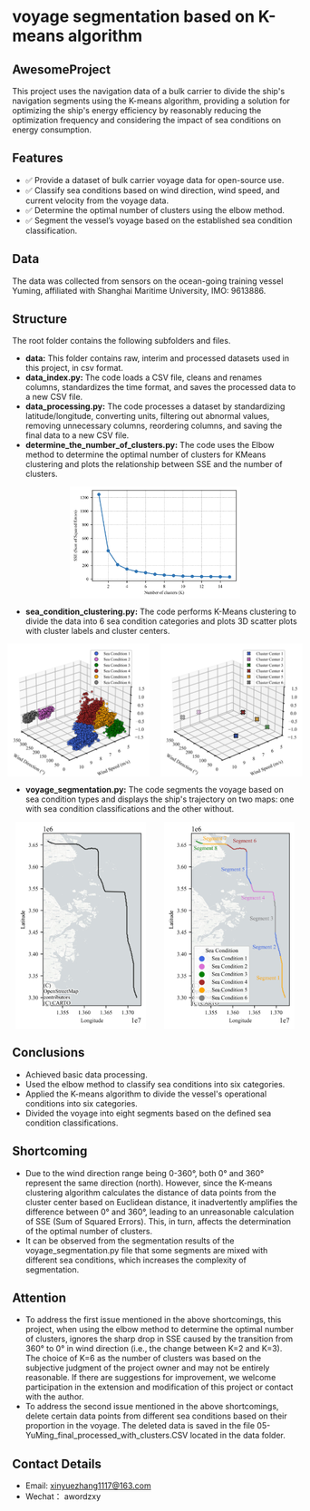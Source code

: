 # voyage segmentation based on K-means algorithm
## AwesomeProject
This project uses the navigation data of a bulk carrier to divide the ship's navigation segments using the K-means algorithm, providing a solution for optimizing the ship's energy efficiency by reasonably reducing the optimization frequency and considering the impact of sea conditions on energy consumption.
## Features
- ✅ Provide a dataset of bulk carrier voyage data for open-source use.
- ✅ Classify sea conditions based on wind direction, wind speed, and current velocity from the voyage data.
- ✅ Determine the optimal number of clusters using the elbow method.
- ✅ Segment the vessel’s voyage based on the established sea condition classification.
## Data
The data was collected from sensors on the ocean-going training vessel Yuming, affiliated with Shanghai Maritime University, IMO: 9613886.
## Structure
The root folder contains the following subfolders and files.
- **data:** This folder contains raw, interim and processed datasets used in this project, in csv format.
- **data_index.py:** The code loads a CSV file, cleans and renames columns, standardizes the time format, and saves the processed data to a new CSV file.
- **data_processing.py:** The code processes a dataset by standardizing latitude/longitude, converting units, filtering out abnormal values, removing unnecessary columns, reordering columns, and saving the final data to a new CSV file.
- **determine_the_number_of_clusters.py:** The code uses the Elbow method to determine the optimal number of clusters for KMeans clustering and plots the relationship between SSE and the number of clusters.
<img src="https://github.com/ZXXXXXYY/voyage-segmentation-based-on-K-means-algorithm/blob/main/images/Fig.1.SSE%20curve%20for%20cluster%20number%20selection%20using%20the%20elbow%20method.jpg" alt="项目图片2" width="300" style="display: block; margin-left: auto; margin-right: auto;" />

- **sea_condition_clustering.py:** The code performs K-Means clustering to divide the data into 6 sea condition categories and plots 3D scatter plots with cluster labels and cluster centers.
<div style="display: flex; justify-content: center; gap: 20px;">
  <img src="https://github.com/ZXXXXXYY/voyage-segmentation-based-on-K-means-algorithm/blob/main/images/Fig.2.a.Clustered%20navigation%20data%20by%20sea%20condition%20features.jpg" alt="项目图片1" width="250" style="display: block; margin-left: auto; margin-right: auto;" />
  <img src="https://github.com/ZXXXXXYY/voyage-segmentation-based-on-K-means-algorithm/blob/main/images/Fig.2.b.Cluster%20centers.jpg" alt="项目图片2" width="250" style="display: block; margin-left: auto; margin-right: auto;" />
</div>

- **voyage_segmentation.py:** The code segments the voyage based on sea condition types and displays the ship's trajectory on two maps: one with sea condition classifications and the other without.

<div style="display: flex; justify-content: center; gap: 20px;">
  <img src="https://github.com/ZXXXXXYY/voyage-segmentation-based-on-K-means-algorithm/blob/main/images/Fig.3.a.Navigation%20route.jpg" alt="项目图片1" width="230" style="display: block; margin-left: auto; margin-right: auto;" />
  <img src="https://github.com/ZXXXXXYY/voyage-segmentation-based-on-K-means-algorithm/blob/main/images/Fig.3.b.Voyage%20segmentation%20by%20sea%20conditions.jpg" alt="项目图片2" width="230" style="display: block; margin-left: auto; margin-right: auto;" />
</div>

## Conclusions
- Achieved basic data processing.
- Used the elbow method to classify sea conditions into six categories.
- Applied the K-means algorithm to divide the vessel's operational conditions into six categories.
- Divided the voyage into eight segments based on the defined sea condition classifications.
## Shortcoming
- Due to the wind direction range being 0-360°, both 0° and 360° represent the same direction (north). However, since the K-means clustering algorithm calculates the distance of data points from the cluster center based on Euclidean distance, it inadvertently amplifies the difference between 0° and 360°, leading to an unreasonable calculation of SSE (Sum of Squared Errors). This, in turn, affects the determination of the optimal number of clusters.
- It can be observed from the segmentation results of the voyage_segmentation.py file that some segments are mixed with different sea conditions, which increases the complexity of segmentation.
## Attention
- To address the first issue mentioned in the above shortcomings, this project, when using the elbow method to determine the optimal number of clusters, ignores the sharp drop in SSE caused by the transition from 360° to 0° in wind direction (i.e., the change between K=2 and K=3). The choice of K=6 as the number of clusters was based on the subjective judgment of the project owner and may not be entirely reasonable. If there are suggestions for improvement, we welcome participation in the extension and modification of this project or contact with the author.
- To address the second issue mentioned in the above shortcomings, delete certain data points from different sea conditions based on their proportion in the voyage. The deleted data is saved in the file 05-YuMing_final_processed_with_clusters.CSV located in the data folder.
## Contact Details
- Email: xinyuezhang1117@163.com
- Wechat： awordzxy


